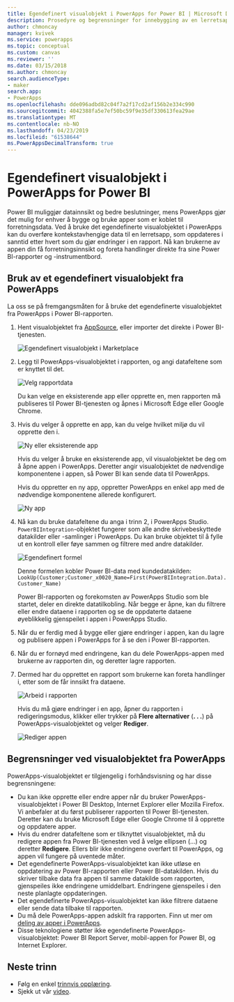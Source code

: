 ```yaml
---
title: Egendefinert visualobjekt i PowerApps for Power BI | Microsoft Docs
description: Prosedyre og begrensninger for innebygging av en lerretsapp som bruker samme datakilde og kan filtreres som andre rapportelementer i Power BI
author: chmoncay
manager: kvivek
ms.service: powerapps
ms.topic: conceptual
ms.custom: canvas
ms.reviewer: ''
ms.date: 03/15/2018
ms.author: chmoncay
search.audienceType:
- maker
search.app:
- PowerApps
ms.openlocfilehash: dde096adbd82c04f7a2f17cd2af156b2e334c990
ms.sourcegitcommit: 4042388fa5e7ef50bc59f9e35df330613fea29ae
ms.translationtype: MT
ms.contentlocale: nb-NO
ms.lasthandoff: 04/23/2019
ms.locfileid: "61538644"
ms.PowerAppsDecimalTransform: true
---
```

# <a name="powerapps-custom-visual-for-power-bi"></a>Egendefinert visualobjekt i PowerApps for Power BI

Power BI muliggjør datainnsikt og bedre beslutninger, mens PowerApps gjør det mulig for enhver å bygge og bruke apper som er koblet til forretningsdata. Ved å bruke det egendefinerte visualobjektet i PowerApps kan du overføre kontekstavhengige data til en lerretsapp, som oppdateres i sanntid etter hvert som du gjør endringer i en rapport. Nå kan brukerne av appen din få forretningsinnsikt og foreta handlinger direkte fra sine Power BI-rapporter og -instrumentbord.

## <a name="using-the-powerapps-custom-visual"></a>Bruk av et egendefinert visualobjekt fra PowerApps

La oss se på fremgangsmåten for å bruke det egendefinerte visualobjektet fra PowerApps i Power BI-rapporten.

1. Hent visualobjektet fra [AppSource](https://appsource.microsoft.com/product/power-bi-visuals/WA104381378?tab=Overview), eller importer det direkte i Power BI-tjenesten.

    ![Egendefinert visualobjekt i Marketplace](./media/powerapps-custom-visual/powerapps-store.png) 

2. Legg til PowerApps-visualobjektet i rapporten, og angi datafeltene som er knyttet til det.

    ![Velg rapportdata](./media/powerapps-custom-visual/add-visual-set-data.png)

    Du kan velge en eksisterende app eller opprette en, men rapporten må publiseres til Power BI-tjenesten og åpnes i Microsoft Edge eller Google Chrome.

3.  Hvis du velger å opprette en app, kan du velge hvilket miljø du vil opprette den i.

    ![Ny eller eksisterende app](./media/powerapps-custom-visual/create-new-or-choose-app.png)

    Hvis du velger å bruke en eksisterende app, vil visualobjektet be deg om å åpne appen i PowerApps. Deretter angir visualobjektet de nødvendige komponentene i appen, så Power BI kan sende data til PowerApps.

    Hvis du oppretter en ny app, oppretter PowerApps en enkel app med de nødvendige komponentene allerede konfigurert.

    ![Ny app](./media/powerapps-custom-visual/new-app.png)

4. Nå kan du bruke datafeltene du anga i trinn 2, i PowerApps Studio. `PowerBIIntegration`-objektet fungerer som alle andre skrivebeskyttede datakilder eller -samlinger i PowerApps. Du kan bruke objektet til å fylle ut en kontroll eller føye sammen og filtrere med andre datakilder.

    ![Egendefinert formel](./media/powerapps-custom-visual/custom-formula.png)

    Denne formelen kobler Power BI-data med kundedatakilden: `LookUp(Customer;Customer_x0020_Name=First(PowerBIIntegration.Data).Customer_Name)`

   Power BI-rapporten og forekomsten av PowerApps Studio som ble startet, deler en direkte datatilkobling. Når begge er åpne, kan du filtrere eller endre dataene i rapporten og se de oppdaterte dataene øyeblikkelig gjenspeilet i appen i PowerApps Studio.

5. Når du er ferdig med å bygge eller gjøre endringer i appen, kan du lagre og publisere appen i PowerApps for å se den i Power BI-rapporten.

6. Når du er fornøyd med endringene, kan du dele PowerApps-appen med brukerne av rapporten din, og deretter lagre rapporten.

7. Dermed har du opprettet en rapport som brukerne kan foreta handlinger i, etter som de får innsikt fra dataene.

    ![Arbeid i rapporten](./media/powerapps-custom-visual/working-report.gif)

    Hvis du må gjøre endringer i en app, åpner du rapporten i redigeringsmodus, klikker eller trykker på **Flere alternativer** (**. . .**) på PowerApps-visualobjektet og velger **Rediger**.

    ![Rediger appen](./media/powerapps-custom-visual/edit-app.png)

## <a name="limitations-of-the-powerapps-custom-visual"></a>Begrensninger ved visualobjektet fra PowerApps

PowerApps-visualobjektet er tilgjengelig i forhåndsvisning og har disse begrensningene:

- Du kan ikke opprette eller endre apper når du bruker PowerApps-visualobjektet i Power BI Desktop, Internet Explorer eller Mozilla Firefox. Vi anbefaler at du først publiserer rapporten til Power BI-tjenesten. Deretter kan du bruke Microsoft Edge eller Google Chrome til å opprette og oppdatere apper.
- Hvis du endrer datafeltene som er tilknyttet visualobjektet, må du redigere appen fra Power BI-tjenesten ved å velge ellipsen (…) og deretter **Redigere**. Ellers blir ikke endringene overført til PowerApps, og appen vil fungere på uventede måter.
- Det egendefinerte PowerApps-visualobjektet kan ikke utløse en oppdatering av Power BI-rapporten eller Power BI-datakilden. Hvis du skriver tilbake data fra appen til samme datakilde som rapporten, gjenspeiles ikke endringene umiddelbart. Endringene gjenspeiles i den neste planlagte oppdateringen.
- Det egendefinerte PowerApps-visualobjektet kan ikke filtrere dataene eller sende data tilbake til rapporten.
- Du må dele PowerApps-appen adskilt fra rapporten. Finn ut mer om [deling av apper i PowerApps](share-app.md).
- Disse teknologiene støtter ikke egendefinerte PowerApps-visualobjektet: Power BI Report Server, mobil-appen for Power BI, og Internet Explorer.

## <a name="next-steps"></a>Neste trinn

* Følg en enkel [trinnvis opplæring](embed-powerapps-powerbi.md).
* Sjekk ut vår [video](https://aka.ms/powerappscustomvisualvideo).

